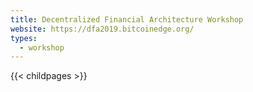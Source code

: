 ```yaml
---
title: Decentralized Financial Architecture Workshop
website: https://dfa2019.bitcoinedge.org/
types:
  - workshop
---
```

{{< childpages >}}
